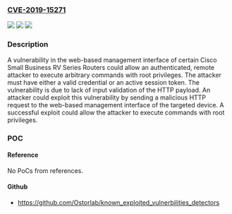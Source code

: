 ### [CVE-2019-15271](https://cve.mitre.org/cgi-bin/cvename.cgi?name=CVE-2019-15271)
![](https://img.shields.io/static/v1?label=Product&message=Cisco%20Small%20Business%20RV%20Series%20Router%20Firmware%20&color=blue)
![](https://img.shields.io/static/v1?label=Version&message=n%2Fa&color=blue)
![](https://img.shields.io/static/v1?label=Vulnerability&message=CWE-502&color=brighgreen)

### Description

A vulnerability in the web-based management interface of certain Cisco Small Business RV Series Routers could allow an authenticated, remote attacker to execute arbitrary commands with root privileges. The attacker must have either a valid credential or an active session token. The vulnerability is due to lack of input validation of the HTTP payload. An attacker could exploit this vulnerability by sending a malicious HTTP request to the web-based management interface of the targeted device. A successful exploit could allow the attacker to execute commands with root privileges.

### POC

#### Reference
No PoCs from references.

#### Github
- https://github.com/Ostorlab/known_exploited_vulnerbilities_detectors

